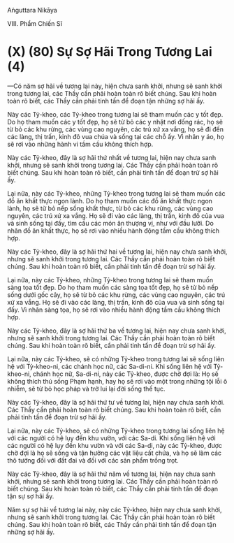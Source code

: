 Aṅguttara Nikāya

VIII. Phẩm Chiến Sĩ

# (X) (80) Sự Sợ Hãi Trong Tương Lai (4)

—Có năm sợ hãi về tương lai này, hiện chưa sanh khởi, nhưng sẽ sanh khởi trong tương lai, các Thầy cần phải hoàn toàn rõ biết chúng. Sau khi hoàn toàn rõ biết, các Thầy cần phải tinh tấn để đoạn tận những sợ hãi ấy.

Này các Tỷ-kheo, các Tỷ-kheo trong tương lai sẽ tham muốn các y tốt đẹp. Do họ tham muốn các y tốt đẹp, họ sẽ từ bỏ các y nhặt nơi đống rác, họ sẽ từ bỏ các khu rừng, các vùng cao nguyên, các trú xứ xa vắng, họ sẽ đi đến các làng, thị trấn, kinh đô vua chúa và sống tại các chỗ ấy. Vì nhân y áo, họ sẽ rơi vào những hành vi tầm cầu không thích hợp.

Này các Tỷ-kheo, đây là sợ hãi thứ nhất về tương lai, hiện nay chưa sanh khởi, nhưng sẽ sanh khởi trong tương lai. Các Thầy cần phải hoàn toàn rõ biết chúng. Sau khi hoàn toàn rõ biết, cần phải tinh tấn để đoạn trừ sợ hãi ấy.

Lại nữa, này các Tỷ-kheo, những Tỷ-kheo trong tương lai sẽ tham muốn các đồ ăn khất thực ngon lành. Do họ tham muốn các đồ ăn khất thực ngon lành, họ sẽ từ bỏ nếp sống khất thực, từ bỏ các khu rừng, các vùng cao nguyên, các trú xứ xa vắng. Họ sẽ đi vào các làng, thị trấn, kinh đô của vua và sinh sống tại đấy, tìm cầu các món ăn thượng vị, như với đầu lưỡi. Do nhân đồ ăn khất thực, họ sẽ rơi vào nhiều hành động tầm cầu không thích hợp.

Này các Tỷ-kheo, đây là sợ hãi thứ hai về tương lai, hiện nay chưa sanh khởi, nhưng sẽ sanh khởi trong tương lai. Các Thầy cần phải hoàn toàn rõ biết chúng. Sau khi hoàn toàn rõ biết, cần phải tinh tấn để đoạn trừ sợ hãi ấy.

Lại nữa, này các Tỷ-kheo, những Tỷ-kheo trong tương lai sẽ tham muốn sàng tọa tốt đẹp. Do họ tham muốn các sàng tọa tốt đẹp, họ sẽ từ bỏ nếp sống dưới gốc cây, họ sẽ từ bỏ các khu rừng, các vùng cao nguyên, các trú xứ xa vắng. Họ sẽ đi vào các làng, thị trấn, kinh đô của vua và sinh sống tại đấy. Vì nhân sàng tọa, họ sẽ rơi vào nhiều hành động tầm cầu không thích hợp.

Này các Tỷ-kheo, đây là sợ hãi thứ ba về tương lai, hiện nay chưa sanh khởi, nhưng sẽ sanh khởi trong tương lai. Các Thầy cần phải hoàn toàn rõ biết chúng. Sau khi hoàn toàn rõ biết, cần phải tinh tấn để đoạn trừ sợ hãi ấy.

Lại nữa, này các Tỷ-kheo, sẽ có những Tỷ-kheo trong tương lai sẽ sống liên hệ với Tỷ-kheo-ni, các chánh học nữ, các Sa-di-ni. Khi sống liên hệ với Tỷ-kheo-ni, chánh học nữ, Sa-di-ni, này các Tỷ-kheo, được chờ đợi là: Họ sẽ không thích thú sống Phạm hạnh, hay họ sẽ rơi vào một trong những tội lỗi ô nhiễm, sẽ từ bỏ học pháp và trở lui lại đời sống thế tục.

Này các Tỷ-kheo, đây là sợ hãi thứ tư về tương lai, hiện nay chưa sanh khởi. Các Thầy cần phải hoàn toàn rõ biết chúng. Sau khi hoàn toàn rõ biết, cần phải tinh tấn để đoạn trừ sợ hãi ấy.

Lại nữa, này các Tỷ-kheo, sẽ có những Tỷ-kheo trong tương lai sống liên hệ với các người có hệ lụy đến khu vườn, với các Sa-di. Khi sống liên hệ với các người có hệ lụy đến khu vườn và với các Sa-di, này các Tỷ-kheo, được chờ đợi là họ sẽ sống và tận hưởng các vật liệu cất chứa, và họ sẽ làm các thô tướng đối với đất đai và đối với các sản phẩm trồng trọt.

Này các Tỷ-kheo, đây là sợ hãi thứ năm về tương lai, hiện nay chưa sanh khởi, nhưng sẽ sanh khởi trong tương lai. Các Thầy cần phải hoàn toàn rõ biết chúng. Sau khi hoàn toàn rõ biết, các Thầy cần phải tinh tấn để đoạn tận sự sợ hãi ấy.

Năm sự sợ hãi về tương lai này, này các Tỷ-kheo, hiện nay chưa sanh khởi, nhưng sẽ sanh khởi trong tương lai. Các Thầy cần phải hoàn toàn rõ biết chúng. Sau khi hoàn toàn rõ biết, các Thầy cần phải tinh tấn để đoạn tận những sợ hãi ấy.

